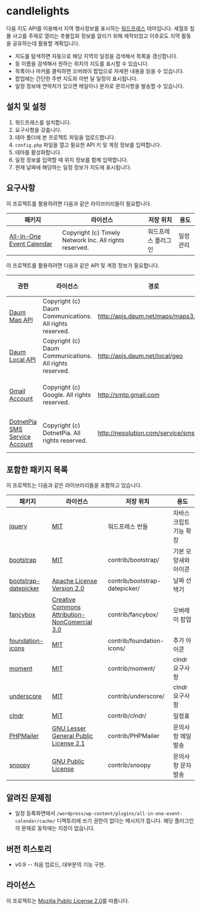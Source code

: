 candlelights
============

다음 지도 API를 이용해서 지역 행사정보를 표시하는 [워드프레스][link-platform-wordpress] 테마입니다. 세월호 침몰 사고를 주제로 열리는 촛불집회 정보를 알리기 위해 제작되었고 이후로도 지역 활동을 공유하는데 활용할 계획입니다.

* 지도를 탐색하면 자동으로 해당 지역의 일정을 검색해서 목록을 갱신합니다.
* 동 이름을 검색해서 원하는 위치의 지도를 표시할 수 있습니다. 
* 목록이나 마커를 클릭하면 오버레이 팝업으로 자세한 내용을 읽을 수 있습니다.
* 팝업에는 간단한 주변 지도와 이번 달 일정이 표시됩니다.
* 일정 정보에 연락처가 있으면 메일이나 문자로 문의사항을 발송할 수 있습니다.

[link-platform-wordpress]: http://wordpress.org

설치 및 설정
------------

1. 워드프레스를 설치합니다.
2. 요구사항을 갖춥니다.
3. 테마 폴더에 본 프로젝트 파일을 업로드합니다.
4. `config.php` 파일을 열고 필요한 API 키 및 계정 정보를 입력합니다.
5. 테마를 활성화합니다.
6. 일정 정보를 입력할 때 위치 정보를 함께 입력합니다.
7. 현재 날짜에 해당하는 일정 정보가 지도에 표시됩니다.

요구사항
--------

이 프로젝트를 활용하려면 다음과 같은 라이브러리들이 필요합니다.

| 패키지                                                    | 라이선스                                                                   | 저장 위치                          | 용도                   |
|-----------------------------------------------------------|----------------------------------------------------------------------------|------------------------------------|------------------------|
| [All-In-One Event Calendar][link-library-ai1ec]           | Copyright (c) Timely Network Inc. All rights reserved.                     | 워드프레스 플러그인                | 일정 관리              |

이 프로젝트를 활용하려면 다음과 같은 API 및 계정 정보가 필요합니다.

| 권한                                                      | 라이선스                                                                   | 경로                               | 용도                   |
|-----------------------------------------------------------|----------------------------------------------------------------------------|------------------------------------|------------------------|
| [Daum Map API][link-api-daum-map]                         | Copyright (c) Daum Communications. All rights reserved.                    | http://apis.daum.net/maps/maps3.js | 지도 출력              |
| [Daum Local API][link-api-daum-local]                     | Copyright (c) Daum Communications. All rights reserved.                    | http://apis.daum.net/local/geo     | 주소 검색              |
| [Gmail Account][link-api-gmail]                           | Copyright (c) Google. All rights reserved.                                 | http://smtp.gmail.com              | 메일 발송              |
| [DotnetPia SMS Service Account][link-api-sms]             | Copyright (c) DotnetPia. All rights reserved.                              | http://nesolution.com/service/sms.aspx | 문자 발송          |

[link-library-ai1ec]: http://time.ly/
[link-api-daum-map]: http://apis.map.daum.net/web/
[link-api-daum-local]: http://dna.daum.net/apis/local
[link-api-gmail]: http://gmail.com
[link-api-sms]: http://dotnetpia.co.kr

포함한 패키지 목록
------------------

이 프로젝트는 다음과 같은 라이브러리들을 포함하고 있습니다.

| 패키지                                                    | 라이선스                                                                   | 저장 위치                          | 용도                   |
|-----------------------------------------------------------|----------------------------------------------------------------------------|------------------------------------|------------------------|
| [jquery][link-library-jquery]                             | [MIT][link-license-mit]                                                    | 워드프레스 번들                    | 자바스크립트 기능 확장 |
| [bootstrap][link-library-bootstrap]                       | [MIT][link-license-mit]                                                    | contrib/bootstrap/                 | 기본 모양새와 아이콘   |
| [bootstrap-datepicker][link-library-bootstrap-datepicker] | [Apache License Version 2.0][link-license-apache]                          | contrib/bootstrap-datepicker/      | 날짜 선택기            |
| [fancybox][link-library-fancybox]                         | [Creative Commons Attribution-NonComercial 3.0][link-license-cc-by-nc-3-0] | contrib/fancybox/                  | 오버레이 팝업          |
| [foundation-icons][link-library-foundation-icons]         | [MIT][link-license-mit]                                                    | contrib/foundation-icons/          | 추가 아이콘            |
| [moment][link-library-moment]                             | [MIT][link-license-mit]                                                    | contrib/moment/                    | clndr 요구사항         |
| [underscore][link-library-underscore]                     | [MIT][link-license-mit]                                                    | contrib/underscore/                | clndr 요구사항         |
| [clndr][link-library-clndr]                               | [MIT][link-license-mit]                                                    | contrib/clndr/                     | 일정표                 |
| [PHPMailer][link-library-phpmailer]                       | [GNU Lesser General Public License 2.1][link-license-glgpl-2-1]            | contrib/PHPMailer                  | 문의사항 메일 발송     |
| [snoopy][link-library-snoopy]                             | [GNU Public License][link-license-gpl]                                     | contrib/snoopy                     | 문의사항 문자 발송     |

[link-library-jquery]: http://jquery.com
[link-library-bootstrap]: http://getbootstrap.com
[link-library-bootstrap-datepicker]: http://bootstrap-datepicker.readthedocs.org/
[link-library-fancybox]: http://fancyapps.com
[link-library-foundation-icons]: http://zurb.com/playground/foundation-icon-fonts-3/
[link-library-moment]: http://momentjs.com
[link-library-underscore]: http://underscorejs.org
[link-library-clndr]: http://kylestetz.github.io/CLNDR/
[link-library-phpmailer]: https://github.com/PHPMailer/PHPMailer/
[link-library-snoopy]: http://snoopy.sourceforge.net/

[link-license-mit]: http://en.wikipedia.org/wiki/MIT_License
[link-license-apache]: http://www.apache.org/licenses/
[link-license-cc-by-nc-3-0]: http://creativecommons.org/licenses/by-nc/3.0/
[link-license-glgpl-2-1]: http://www.gnu.org/licenses/lgpl-2.1.html
[link-license-gpl]: http://www.gnu.org/copyleft/gpl.html

알려진 문제점
-------------

* 일정 등록화면에서 `/wordpress/wp-content/plugins/all-in-one-event-calendar/cache/` 디렉토리에 쓰기 권한이 없다는 메시지가 뜹니다. 해당 플러그인의 문제로 동작에는 지장이 없습니다.

버전 히스토리
-------------

* v0.9 -- 처음 업로드, 대부분의 기능 구현.

라이선스
--------

이 프로젝트는 [Mozilla Public License 2.0][link-license-mpl-2-0]를 따릅니다.

[link-license-mpl-2-0]: https://www.mozilla.org/MPL/2.0/
